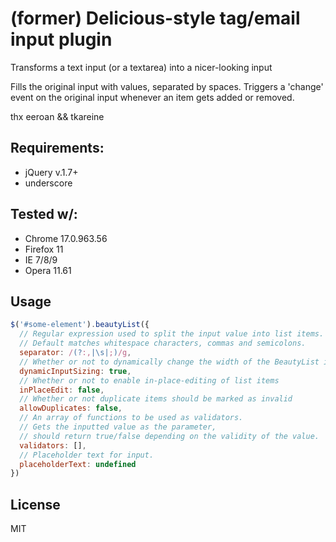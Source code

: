 (former) Delicious-style tag/email input plugin
===============================================

Transforms a text input (or a textarea) into a nicer-looking input

Fills the original input with values, separated by spaces. Triggers a 'change' event on the original input whenever an item gets added or removed.

thx eeroan && tkareine

Requirements:
-------------

+ jQuery v.1.7+
+ underscore

Tested w/:
--------------

+ Chrome 17.0.963.56
+ Firefox 11
+ IE 7/8/9
+ Opera 11.61

Usage
-------

```javascript
$('#some-element').beautyList({
  // Regular expression used to split the input value into list items.
  // Default matches whitespace characters, commas and semicolons.
  separator: /(?:,|\s|;)/g,
  // Whether or not to dynamically change the width of the BeautyList input field
  dynamicInputSizing: true,
  // Whether or not to enable in-place-editing of list items
  inPlaceEdit: false,
  // Whether or not duplicate items should be marked as invalid
  allowDuplicates: false,
  // An array of functions to be used as validators.
  // Gets the inputted value as the parameter,
  // should return true/false depending on the validity of the value.
  validators: [],
  // Placeholder text for input.
  placeholderText: undefined
})
```

License
-------

MIT